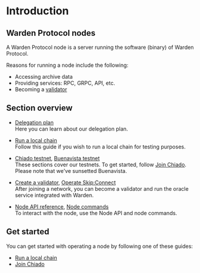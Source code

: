 ﻿---
sidebar_position: 1
---

# Introduction

## Warden Protocol nodes

A Warden Protocol node is a server running the software (binary) of Warden Protocol.

Reasons for running a node include the following:

- Accessing archive data
- Providing services: RPC, GRPC, API, etc.
- Becoming a [validator](/learn/glossary#validator)

## Section overview

- [Delegation plan](delegation-plan)  
  Here you can learn about our delegation plan.

- [Run a local chain](run-a-local-chain)  
  Follow this guide if you wish to run a local chain for testing purposes.

- [Chiado testnet](/category/chiado-testnet), [Buenavista testnet](/category/buenavista-testnet)  
  These sections cover our testnets. To get started, follow [Join Chiado](chiado-testnet/join-chiado).  
  Please note that we've sunsetted Buenavista. 

- [Create a validator](create-a-validator), [Operate Skip:Connect](operate-skip-connect)    
  After joining a network, you can become a validator and run the oracle service integrated with Warden.

- [Node API reference](node-api-reference), [Node commands](node-commands)  
  To interact with the node, use the Node API and node commands.

## Get started

You can get started with operating a node by following one of these guides:

- [Run a local chain](run-a-local-chain)
- [Join Chiado](chiado-testnet/join-chiado)
